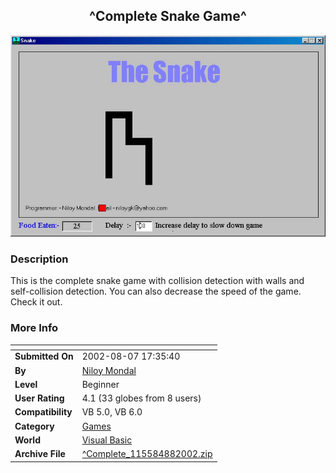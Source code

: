 ﻿<div align="center">

## ^Complete Snake Game^

<img src="PIC200288757578487.jpg">
</div>

### Description

This is the complete snake game with collision detection with walls and self-collision detection. You can also decrease the speed of the game. Check it out.
 
### More Info
 


<span>             |<span>
---                |---
**Submitted On**   |2002-08-07 17:35:40
**By**             |[Niloy Mondal](https://github.com/Planet-Source-Code/PSCIndex/blob/master/ByAuthor/niloy-mondal.md)
**Level**          |Beginner
**User Rating**    |4.1 (33 globes from 8 users)
**Compatibility**  |VB 5\.0, VB 6\.0
**Category**       |[Games](https://github.com/Planet-Source-Code/PSCIndex/blob/master/ByCategory/games__1-38.md)
**World**          |[Visual Basic](https://github.com/Planet-Source-Code/PSCIndex/blob/master/ByWorld/visual-basic.md)
**Archive File**   |[^Complete\_115584882002\.zip](https://github.com/Planet-Source-Code/niloy-mondal-complete-snake-game__1-37723/archive/master.zip)








